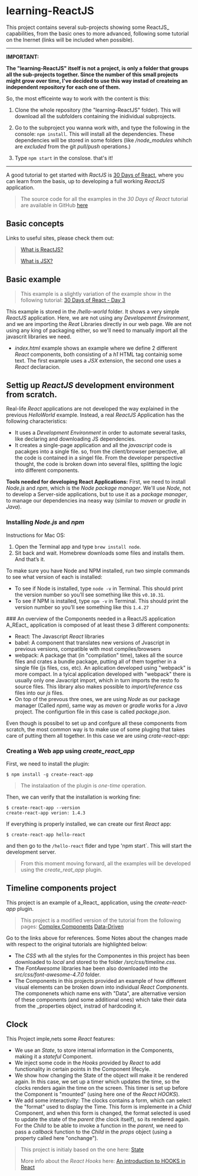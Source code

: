 # learning-ReactJS
This project contains several sub-projects showing some ReactJS_ capabilities, from the basic ones to more advanced, following some tutorial on the Inernet (links will be included when possible).

---
**IMPORTANT:**

**The "learning-ReactJS" itself is not a project, is only a folder that groups all the sub-projects together. Since the number of this small projects might grow over time, I've decided to use this way instad of createing an independent repository for each one of them.**

So, the most efficeinte way to work with the content is this:

1. Clone the whole repository (the "learning-ReactJS" folder). This will download all the subfolders containing the inidividual subprojects. 

2. Go to the subproject you wanna work with, and type the following in the console: `npm install`. This will install all the dependencies. These dependencies will be stored in some folders (like _/node_modules_ whihch are _excluded_ from the git _pull/push_ operations.)

3. Type `npm start` in the conslose. that's it!

---

A good tutorial to get started with _RactJS_ is [30 Days of React](https://www.fullstackreact.com/30-days-of-react/day-1/), where you can learn from the basis, up to developing a full working _ReactJS_ application.

> The source code for all the examples in the *30 Days of React* tutorial are available in GitHub [here](https://github.com/fullstackreact/30-days-of-react)


## Basic concepts

Links to useful sites, please check them out:
> [What is ReactJS?](https://www.fullstackreact.com/30-days-of-react/day-1/)
> 
> [What is JSX?](https://www.fullstackreact.com/30-days-of-react/day-2/)


## Basic example

> This example is a slightly variation of the example show in the following tutorial: [30 Days of React - Day 3](https://www.fullstackreact.com/30-days-of-react/day-3/)
 
This example is stored in the _/hello-world_ folder. It shows a very simple _ReactJS_ application. Here, we are not using any _Developemnt Environment_, and we are importing the _Reat_ Libraries directly in our web page. We are not using any king of packaging either, so we'll need to manually import all the javascrit libraries we need. 

* _index.html_ example shows an example where we define 2 different _React_ components, both consisting of a *h1* HTML tag containig some text. The first  example uses a _JSX_ extension, the second one uses a _React_ declaracion.


## Settig up _ReactJS_ development environment from scratch.

Real-life _React_ applications are not developed the way explained in the previous _HelloWorld_ example. Instead, a real _ReactJS_ Application has the following characteristics:

* It uses a _Development Environment_ in order to automate several tasks, like declaring and downloading JS dependencies.
* It creates a single-page application and all the _javascript_ code is pacakges into a single file. so, from the client/browser perspective, all the code is contained in a singel file. From the developer perspective thought, the code is broken down into several files, splitting the logic into different components.

**Tools needed for developing React Applications:**
First, we need to install _Node.js_ and _npm_, which is the _Node package manager_. We'll use _Node_, not to develop a Server-side applications, but to use it as a _package manager_, to manage our dependencies ina neasy way (similar to _maven_ or _gradle_ in _Java_).

### Installing _Node.js_ and _npm_
Instructions for Mac OS:

 1. Open the Terminal app and type `brew install node`.
 2. Sit back and wait. Homebrew downloads some files and installs them. And that’s it.

To make sure you have Node and NPM installed, run two simple commands to see what version of each is installed:

 * To see if Node is installed, type `node -v` in Terminal. This should print the version number so you’ll see something like this `v0.10.31`.
 * To see if NPM is installed, type `npm -v` in Terminal. This should print the version number so you’ll see something like this `1.4.27`

### An overview of the Components needed in a ReactJS application
A_REact_ application is composed of at least these 3 different components:

* React: The Javascript _React_ libraries
* babel: A component that translates new versions of Jvascript in previous versions, compatible with most compiles/browsers
* webpack: A package that (in "compilation" time), takes all the source files and crates a bundle package, putting all of them together in a single file (js files, css, etc). An aplication developed using "webpack" is more compact. In a tyical application developed with "webpack" there is usually only one Javacript import, which in turn imports the resto fo source files. This library also makes possible to _import/reference_ css files into our _js_ files.
* On top of the prevous thre ones, we are using _Node_ as our package manager (Called _npm_), same way as _maven_ or _gradle_ works for a _Java_ project.  The configurtion file in this case is called _package.json_.


Even though is possibel to set up and confgure all these components from scratch, the most common way is to make use of some pluging that takes care of putting them all together. In this case we are using *crate-react-app*:

### Creating a Web app using _create_react_app_

First, we need to install the plugin:
```
$ npm install -g create-react-app
```

> The instalaation of the plugin is *one-time* operation.

Then, we can verify that the installation is working fine:

```
$ create-react-app --version
create-react-app verion: 1.4.3
```

If everything is properly installed, we can create our first _React_ app:
```
$ create-react-app hello-react
```

and then go to the `/hello-react` flder and type 'npm start`. This will start the development server.

> From this moment moving forward, all the examples will be developed using the *create_reat_app* plugin.


## Timeline components project

This project is an example of a_React_ application, using the *create-react-app* plugin.

> This project is a modified version of the tutorial from the following pages:
> [Complex Components](https://www.fullstackreact.com/30-days-of-react/day-4/)
> [Data-Driven](https://www.fullstackreact.com/30-days-of-react/day-5/)

Go to the links above for references. Some Notes about the changes made with respect to the original tutorials are highlighted below:

* The *CSS* wth all the styles for the Componentes in this project has been downloaded to _local_ and stored to the folder _/src/css/timeline.css_.
* The _FontAwesome_ libraries hae been also downloaded into the _src/css/font-awesome-4.7.0_ folder.
* The Components in this projects provided an example of how different visual elements can be broken down into individual _React Components_. The componenets which name ens with "Data", are alternative version of these components (and some additional ones) which take their data from the _properties object, instrad of hardcoding it.

## Clock

This Project imple,nets some _React_ features:

* We use an _State_, to store internal information in the Components, making it a _stateful_ Component.
* We inject some code in the _Hooks_ provided by _React_ to add functionality in certain points in the Component lifecyle.
* We show how changing the State of the object will make it be rendered again. In this case, we set up a timer which updates the time, so the clocks renders again the time on the screen. This timer is set up before the Component is "mounted" (using here one of the _React HOOKS_).
* We add some interactivity: The clocks contains a form, which can select the "format" used to display the Time. This form is implemente in a _Child_ Component, and when this form is changed, the format selected is used to update the state of the _parent_ (the clock itself), so its rendered again. For the _Child_ to be able to invoke a function in the _parent_, we need to pass a _callback_ function to the _Child_ in the _props_ object (using a property called here "onchange").


> This project is initialy based on the one here: [State](https://www.fullstackreact.com/30-days-of-react/day-6/)
> 
> More info about the _React Hooks_ here: [An introduction to HOOKS in React](https://www.fullstackreact.com/articles/an-introduction-to-hooks-in-react/)

